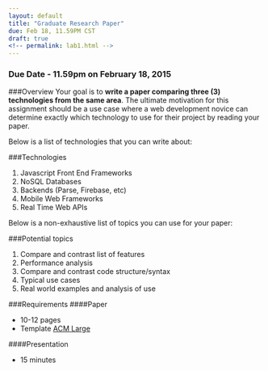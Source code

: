 ```yaml
---
layout: default
title: "Graduate Research Paper"
due: Feb 18, 11.59PM CST
draft: true
<!-- permalink: lab1.html -->
---
```

### Due Date - 11.59pm on February 18, 2015

###Overview
Your goal is to **write a paper comparing three (3) technologies from the same area**. The ultimate motivation for this assignment should be a use case where a web development novice can determine exactly which technology to use for their project by reading your paper.

Below is a list of technologies that you can write about:

###Technologies
1. Javascript Front End Frameworks
2. NoSQL Databases
3. Backends (Parse, Firebase, etc)
4. Mobile Web Frameworks
5. Real Time Web APIs

Below is a non-exhaustive list of topics you can use for your paper:

###Potential topics
1. Compare and contrast list of features
2. Performance analysis
3. Compare and contrast code structure/syntax
4. Typical use cases
5. Real world examples and analysis of use

###Requirements
####Paper

+ 10-12 pages
+ Template [ACM Large](http://www.acm.org/publications/article-templates/acmlarge.zip)

####Presentation
+ 15 minutes




